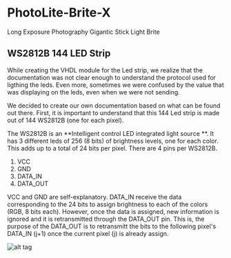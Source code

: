 # PhotoLite-Brite-X
Long Exposure Photography Gigantic Stick Light Brite

## WS2812B 144 LED Strip

While creating the VHDL module for the Led strip, 
we realize that the documentation was not clear enough to understand the 
protocol used for ligthing the leds. Even more, sometimes we were confused 
by the value that was displaying on the leds, even when we were not sending. 

We decided to create our own documentation based on what can be found out there.
First, it is important to understand that this 144 Led strip is made out of 
144 WS2812B (one for each pixel). 

The WS2812B is an **Intelligent control LED integrated light source **. 
It has 3 different leds of 256 (8 bits) of brightness levels, one for 
each color. This adds up to a total of 24 bits per pixel. There are 4 pins 
per WS2812B. 

1. VCC
2. GND
3. DATA_IN
4. DATA_OUT

VCC and GND are self-explanatory. DATA_IN receive the data corresponding to the 
24 bits to assign brightness to each of the colors (RGB, 8 bits each). However, once
the data is assigned, new information is ignored and it is retransmitted through 
the DATA_OUT pin. This is, the purpose of the DATA_OUT is to retransmitt the bits to 
the following pixel's DATA_IN (j+1) once the current pixel (j) is already assign. 


![alt tag](https://cloud.githubusercontent.com/assets/1594240/14506449/de5e4a86-018b-11e6-8260-2fc3ba46a2f0.png)
